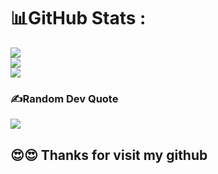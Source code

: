 ## 
# 📊GitHub Stats :
![](https://github-readme-stats.vercel.app/api?username=tienv1per&theme=radical&hide_border=false&include_all_commits=false&count_private=false)<br/>
![](https://github-readme-streak-stats.herokuapp.com/?user=tienv1per&theme=radical&hide_border=false)<br/>
![](https://github-readme-stats.vercel.app/api/top-langs/?username=tienv1per&theme=radical&hide_border=false&include_all_commits=false&count_private=false&layout=compact)

### ✍️Random Dev Quote
![](https://quotes-github-readme.vercel.app/api?type=horizontal&theme=radical)

## 😍😍 <b>Thanks for visit my github</b>
